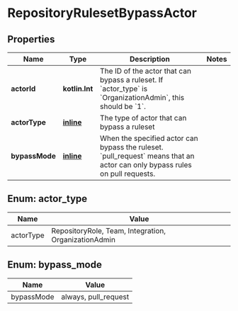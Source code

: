 
# RepositoryRulesetBypassActor

## Properties
Name | Type | Description | Notes
------------ | ------------- | ------------- | -------------
**actorId** | **kotlin.Int** | The ID of the actor that can bypass a ruleset. If &#x60;actor_type&#x60; is &#x60;OrganizationAdmin&#x60;, this should be &#x60;1&#x60;. | 
**actorType** | [**inline**](#ActorType) | The type of actor that can bypass a ruleset | 
**bypassMode** | [**inline**](#BypassMode) | When the specified actor can bypass the ruleset. &#x60;pull_request&#x60; means that an actor can only bypass rules on pull requests. | 


<a id="ActorType"></a>
## Enum: actor_type
Name | Value
---- | -----
actorType | RepositoryRole, Team, Integration, OrganizationAdmin


<a id="BypassMode"></a>
## Enum: bypass_mode
Name | Value
---- | -----
bypassMode | always, pull_request



